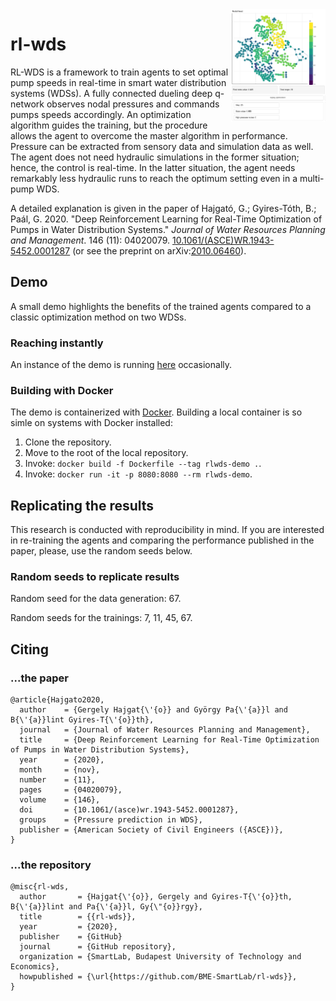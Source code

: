 <img src="banner.png" align="right" width="30%"/>

# rl-wds
RL-WDS is a framework to train agents to set optimal pump speeds in real-time in smart water distribution systems (WDSs). A fully connected dueling deep q-network observes nodal pressures and commands pumps speeds accordingly. An optimization algorithm guides the training, but the procedure allows the agent to overcome the master algorithm in performance. Pressure can be extracted from sensory data and simulation data as well. The agent does not need hydraulic simulations in the former situation; hence, the control is real-time. In the latter situation, the agent needs remarkably less hydraulic runs to reach the optimum setting even in a multi-pump WDS.

A detailed explanation is given in the paper of Hajgató, G.; Gyires-Tóth, B.; Paál, G. 2020. "Deep Reinforcement Learning for Real-Time Optimization of Pumps in Water Distribution Systems." *Journal of Water Resources Planning and Management*. 146 (11): 04020079. [10.1061/(ASCE)WR.1943-5452.0001287](https://doi.org/10.1061/(ASCE)WR.1943-5452.0001287) (or see the preprint on arXiv:[2010.06460](https://arxiv.org/abs/2010.06460)).

## Demo
A small demo highlights the benefits of the trained agents compared to a classic optimization method on two WDSs.

### Reaching instantly
An instance of the demo is running [here](http://domino.hds.bme.hu:8080) occasionally.

### Building with Docker
The demo is containerized with [Docker](https://www.docker.com/). Building a local container is so simle on systems with Docker installed:

1. Clone the repository.
2. Move to the root of the local repository.
3. Invoke: `docker build -f Dockerfile --tag rlwds-demo .`.
4. Invoke: `docker run -it -p 8080:8080 --rm rlwds-demo`.

## Replicating the results
This research is conducted with reproducibility in mind. If you are interested in re-training the agents and comparing the performance published in the paper, please, use the random seeds below.

### Random seeds to replicate results
Random seed for the data generation: 67.

Random seeds for the trainings: 7, 11, 45, 67.

## Citing
### ...the paper
```
@article{Hajgato2020,
  author    = {Gergely Hajgat{\'{o}} and György Pa{\'{a}}l and B{\'{a}}lint Gyires-T{\'{o}}th},
  journal   = {Journal of Water Resources Planning and Management},
  title     = {Deep Reinforcement Learning for Real-Time Optimization of Pumps in Water Distribution Systems},
  year      = {2020},
  month     = {nov},
  number    = {11},
  pages     = {04020079},
  volume    = {146},
  doi       = {10.1061/(asce)wr.1943-5452.0001287},
  groups    = {Pressure prediction in WDS},
  publisher = {American Society of Civil Engineers ({ASCE})},
}
```

### ...the repository
```
@misc{rl-wds,
  author       = {Hajgat{\'{o}}, Gergely and Gyires-T{\'{o}}th, B{\'{a}}lint and Pa{\'{a}}l, Gy{\"{o}}rgy},
  title        = {{rl-wds}},
  year         = {2020},
  publisher    = {GitHub}
  journal      = {GitHub repository},
  organization = {SmartLab, Budapest University of Technology and Economics},
  howpublished = {\url{https://github.com/BME-SmartLab/rl-wds}},
}
```
